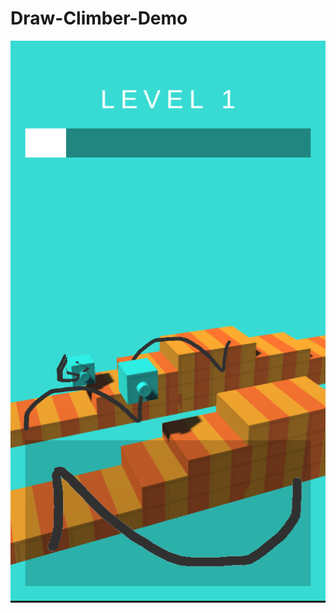 # Draw-Climber-Demo

![Screenshot](https://github.com/frutbn/Draw-Climber-Demo/blob/master/Draw%20Climber%20Game%20Picture.PNG)
